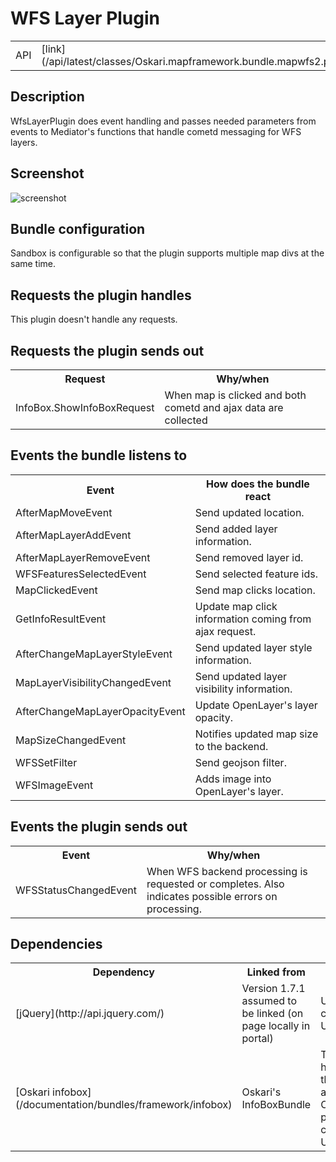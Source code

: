 # WFS Layer Plugin

<table class="table">
  <tr>
    <td>API</td><td>[link](/api/latest/classes/Oskari.mapframework.bundle.mapwfs2.plugin.WfsLayerPlugin.html)</td>
  </tr>
</table>

## Description

WfsLayerPlugin does event handling and passes needed parameters from events to Mediator's functions that handle cometd messaging for WFS layers.

## Screenshot

![screenshot](/images/bundles/wfslayer.png)

## Bundle configuration

Sandbox is configurable so that the plugin supports multiple map divs at the same time.

## Requests the plugin handles

This plugin doesn't handle any requests.

## Requests the plugin sends out

<table class="table">
  <tr>
    <th>Request</th><th>Why/when</th>
  </tr>
  <tr>
    <td> InfoBox.ShowInfoBoxRequest </td><td> When map is clicked and both cometd and ajax data are collected </td>
  </tr>
</table>

## Events the bundle listens to

<table class="table">
  <tr>
    <th> Event </th><th> How does the bundle react</th>
  </tr>
  <tr>
    <td> AfterMapMoveEvent </td><td> Send updated location. </td>
  </tr>
  <tr>
    <td> AfterMapLayerAddEvent </td><td> Send added layer information. </td>
  </tr>
  <tr>
    <td> AfterMapLayerRemoveEvent </td><td> Send removed layer id. </td>
  </tr>
  <tr>
    <td> WFSFeaturesSelectedEvent </td><td> Send selected feature ids. </td>
  </tr>
  <tr>
    <td> MapClickedEvent </td><td> Send map clicks location. </td>
  </tr>
  <tr>
    <td> GetInfoResultEvent </td><td> Update map click information coming from ajax request. </td>
  </tr>
  <tr>
    <td> AfterChangeMapLayerStyleEvent </td><td> Send updated layer style information. </td>
  </tr>
  <tr>
    <td> MapLayerVisibilityChangedEvent </td><td> Send updated layer visibility information. </td>
  </tr>
  <tr>
    <td> AfterChangeMapLayerOpacityEvent </td><td> Update OpenLayer's layer opacity. </td>
  </tr>
  <tr>
    <td> MapSizeChangedEvent </td><td> Notifies updated map size to the backend.  </td>
  </tr>
  <tr>
    <td> WFSSetFilter </td><td> Send geojson filter. </td>
  </tr>
  <tr>
    <td> WFSImageEvent </td><td> Adds image into OpenLayer's layer. </td>
  </tr>
</table>

## Events the plugin sends out

<table class="table">
  <tr>
    <th>Event</th><th>Why/when</th>
  </tr>
  <tr>
    <td>WFSStatusChangedEvent</td>
    <td>When WFS backend processing is requested or completes. Also indicates possible errors on processing.</td>
  </tr>
</table>

## Dependencies

<table class="table">
  <tr>
    <th>Dependency</th><th>Linked from</th><th>Purpose</th>
  </tr>
  <tr>
    <td> [jQuery](http://api.jquery.com/) </td>
    <td> Version 1.7.1 assumed to be linked (on page locally in portal) </td>
    <td> Used to create the UI</td>
  </tr>
  <tr>
    <td> [Oskari infobox](/documentation/bundles/framework/infobox) </td>
    <td> Oskari's InfoBoxBundle </td>
    <td> That handles the infobox as an Openlayers popup with customized UI</td>
  </tr>
</table>
